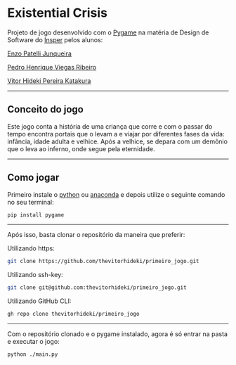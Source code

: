 # Existential Crisis

Projeto de jogo desenvolvido com o [Pygame][pygame] na matéria de Design de Software do [Insper][insper] pelos alunos:

[Enzo Patelli Junqueira][enzo]

[Pedro Henrique Viegas Ribeiro][pedro]

[Vitor Hideki Pereira Katakura][vitor]

---

## Conceito do jogo

Este jogo conta a história de uma criança que corre e com o passar do tempo encontra portais que o levam a e viajar por diferentes fases da vida: infância, idade adulta e velhice. Após a velhice, se depara com um demônio que o leva ao inferno, onde segue pela eternidade.

---

## Como jogar

Primeiro instale o [python][python_website] ou [anaconda][anaconda_website] e depois utilize o seguinte comando no seu terminal:

```bash
pip install pygame
```

---

Após isso, basta clonar o repositório da maneira que preferir:

Utilizando https:

```bash
git clone https://github.com/thevitorhideki/primeiro_jogo.git
```

Utilizando ssh-key:

```bash
git clone git@github.com:thevitorhideki/primeiro_jogo.git
```

Utilizando GitHub CLI:

```bash
gh repo clone thevitorhideki/primeiro_jogo
```

---

Com o repositório clonado e o pygame instalado, agora é só entrar na pasta e executar o jogo:

```bash
python ./main.py
```

[insper]: https://www.insper.edu.br/
[python_website]: https://www.python.org/downloads/
[anaconda_website]: https://www.anaconda.com/
[pygame]: https://www.pygame.org/news
[enzo]: https://github.com/enzojunq
[pedro]: https://github.com/Phvr06
[vitor]: https://github.com/thevitorhideki
